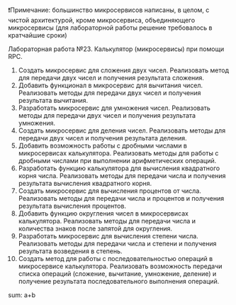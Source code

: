 ❗Примечание: большинство микросервисов написаны, в целом, с чистой архитектурой, кроме микросервиса, объединяющего микросервисы (для лабораторной работы решение требовалось в кратчайшие сроки)

Лабораторная работа №23. Калькулятор (микросервисы) при помощи RPC.
1. Создать микросервис для сложения двух чисел. Реализовать метод для передачи двух чисел и получения результата сложения.
2. Добавить функционал в микросервис для вычитания чисел. Реализовать методы для передачи двух чисел и получения результата вычитания.
3. Разработать микросервис для умножения чисел. Реализовать методы для передачи двух чисел и получения результата умножения.
4. Создать микросервис для деления чисел. Реализовать методы для передачи двух чисел и получения результата деления.
5. Добавить возможность работы с дробными числами в микросервисах калькулятора. Реализовать методы для работы с дробными числами при выполнении арифметических операций.
6. Разработать функцию калькулятора для вычисления квадратного корня числа. Реализовать методы для передачи числа и получения результата вычисления квадратного корня.
7. Создать микросервис для вычисления процентов от числа. Реализовать методы для передачи числа и процентов и получения результата вычисления процентов.
8. Добавить функцию округления чисел в микросервисах калькулятора. Реализовать методы для передачи числа и количества знаков после запятой для округления.
9. Разработать микросервис для вычисления степени числа. Реализовать методы для передачи числа и степени и получения результата возведения в степень.
10. Создать метод для работы с последовательностью операций в микросервисе калькулятора. Реализовать возможность передачи списка операций (сложение, вычитание, умножение, деление) и получение результата последовательного выполнения операций.


   sum: a+b
   